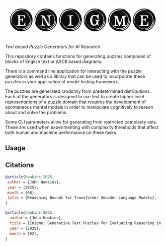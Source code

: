![enigme](./images/logo.png "enigme")

*Text based Puzzle Generators for AI Research*

This repository contains functions for generating puzzles
composed of blocks of English text or ASCII based diagrams.

There is a command line application for interacting with the puzzle generators
as well as a library that can be used to incorporate these puzzles in your
application of model testing framework.

The puzzles are generated randomly from predetermined distributions. Each
of the generators is designed to use text to create higher level representations
of a puzzle domain that requires the development of spontaneous mental models
in order to manipulate cognitively to reason about and solve the problems.

Some CLI parameters allow for generating from restricted complexty sets. These
are used when experimenting with complexity thresholds that affect both human
and machine performance on these tasks.

## Usage


## Citations

```bibtex
@article{hawkins:2025,
 author = {John Hawkins},
 year = {2025},
 month = {08},
 title = {Reasoning Bounds for Transformer Decoder Language Models},
}
```

```bibtex
@article{hawkins:2025,
  author = {John Hawkins},
  title = {Enigme: Generative Text Puzzles for Evaluating Reasoning in Language Models}
  year = {2025},
  month = {02},
}
```
